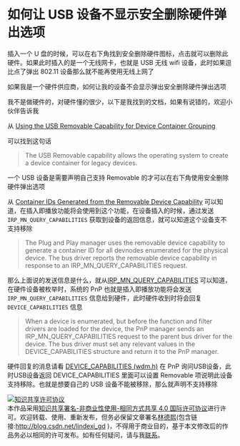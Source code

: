 # 如何让 USB 设备不显示安全删除硬件弹出选项

插入一个 U 盘的时候，可以在右下角找到安全删除硬件图标，点击就可以删除此硬件。如果此时插入的是一个无线网卡，也就是 USB 无线 wifi 设备，此时如果逗比点了弹出 802.11 设备那么就不能再使用无线上网了

如果我是一个硬件供应商，如何让我的设备不会显示弹出安全删除硬件弹出选项

<!--more-->
<!-- csdn -->

我不是做硬件的，对硬件懂的很少，以下是我找到的文档，如果有说错的，欢迎小伙伴告诉我

从 [Using the USB Removable Capability for Device Container Grouping](https://docs.microsoft.com/en-us/windows-hardware/drivers/install/using-the-usb-removable-capability-for-device-container-grouping )

可以找到这句话

> The USB Removable capability allows the operating system to create a device container for legacy devices.

一个 USB 设备是需要声明自己支持 Removable 的才可以在右下角使用安全删除硬件弹出选项

从 [Container IDs Generated from the Removable Device Capability](https://docs.microsoft.com/en-us/windows-hardware/drivers/install/container-ids-generated-from-the-removable-device-capability ) 可以知道，在插入即播放功能将会使用到这个功能，在设备插入的时候，通过发送 `IRP_MN_QUERY_CAPABILITIES` 获取到设备的返回信息，就可以知道这个设备支不支持移除

> The Plug and Play manager uses the removable device capability to generate a container ID for all devnodes enumerated for the physical device. The bus driver reports the removable device capability in response to an IRP_MN_QUERY_CAPABILITIES request.

那么上面说的发送信息是什么，就从[IRP_MN_QUERY_CAPABILITIES](https://docs.microsoft.com/en-us/windows-hardware/drivers/kernel/irp-mn-query-capabilities ) 可以知道，在硬件设备被枚举时，系统的 PnP 也就是插入即播放功能将会发送 `IRP_MN_QUERY_CAPABILITIES` 信息给到硬件，此时硬件收到时将会回复 `DEVICE_CAPABILITIES` 信息

> When a device is enumerated, but before the function and filter drivers are loaded for the device, the PnP manager sends an IRP_MN_QUERY_CAPABILITIES request to the parent bus driver for the device. The bus driver must set any relevant values in the DEVICE_CAPABILITIES structure and return it to the PnP manager.

硬件回复的消息请看 [DEVICE_CAPABILITIES (wdm.h)](https://docs.microsoft.com/zh-cn/windows-hardware/drivers/ddi/content/wdm/ns-wdm-_device_capabilities ) 在 PnP 询问USB设备，此时USB设备返回 DEVICE_CAPABILITIES 里面可以设置 Removable 项说明此设备支持移除。也就是想要自己的 USB 设备不能被移除，那么就声明不支持移除

<a rel="license" href="http://creativecommons.org/licenses/by-nc-sa/4.0/"><img alt="知识共享许可协议" style="border-width:0" src="https://licensebuttons.net/l/by-nc-sa/4.0/88x31.png" /></a><br />本作品采用<a rel="license" href="http://creativecommons.org/licenses/by-nc-sa/4.0/">知识共享署名-非商业性使用-相同方式共享 4.0 国际许可协议</a>进行许可。欢迎转载、使用、重新发布，但务必保留文章署名[林德熙](http://blog.csdn.net/lindexi_gd)(包含链接:http://blog.csdn.net/lindexi_gd )，不得用于商业目的，基于本文修改后的作品务必以相同的许可发布。如有任何疑问，请与我[联系](mailto:lindexi_gd@163.com)。

